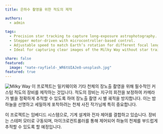```yaml
---
title: 은하수 촬영을 위한 적도의 제작

authors:
  - admin
  
tags:
  - Precision star tracking to capture long-exposure astrophotography.
  - Stepper motor-driven with microcontroller-based control.
  - Adjustable speed to match Earth’s rotation for different focal lengths.
  - Ideal for capturing clear images of the Milky Way without star trails.

share: false
featured: 
  image: "nate-rayfield-_WR6tUIAJe8-unsplash.jpg"
featured: true
---
```

![Milky Way](images/nate-rayfield-_WR6tUIAJe8-unsplash.jpg)
이 프로젝트는 밀키웨이와 기타 천체의 장노출 촬영을 위해 필수적인 커스텀 적도의 장비를 제작하는 것입니다. 적도의 장비는 지구의 회전을 보정하여 카메라가 별을 정확하게 추적할 수 있도록 하여 장노출 촬영 시 별 궤적을 방지합니다. 이는 밤하늘을 선명하고 세밀하게 포착하려는 천체 사진 작가님께 특히 중요합니다.

이 프로젝트는 임베디드 시스템으로, 기계 설계와 전자 제어를 결합하고 있습니다. 장비는 스테퍼 모터로 구동되며, 마이크로컨트롤러를 통해 제어되어 하늘의 천체를 부드럽게 추적할 수 있도록 할 예정입니다.
<!--more-->
